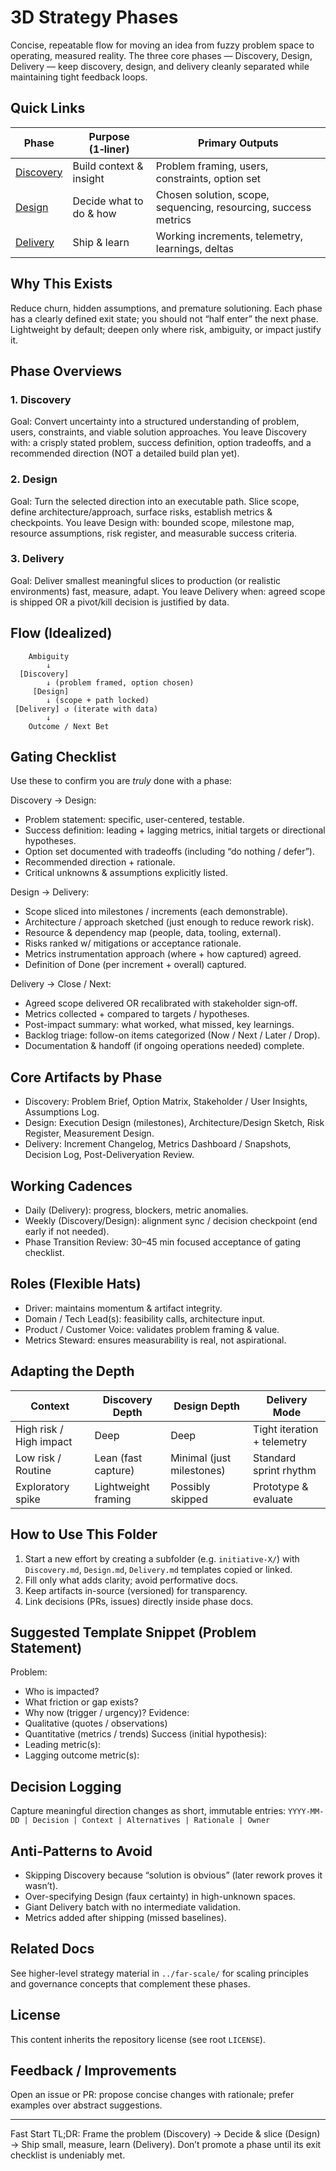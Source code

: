 3D Strategy Phases
===================

Concise, repeatable flow for moving an idea from fuzzy problem space to operating, measured reality. The three core phases — Discovery, Design, Delivery — keep discovery, design, and delivery cleanly separated while maintaining tight feedback loops.

Quick Links
-----------
| Phase | Purpose (1‑liner) | Primary Outputs |
|-------|-------------------|------------------|
| [Discovery](Discovery.md) | Build context & insight | Problem framing, users, constraints, option set |
| [Design](Design.md) | Decide what to do & how | Chosen solution, scope, sequencing, resourcing, success metrics |
| [Delivery](Delivery.md) | Ship & learn | Working increments, telemetry, learnings, deltas |

Why This Exists
---------------
Reduce churn, hidden assumptions, and premature solutioning. Each phase has a clearly defined exit state; you should not “half enter” the next phase. Lightweight by default; deepen only where risk, ambiguity, or impact justify it.

Phase Overviews
---------------
### 1. Discovery
Goal: Convert uncertainty into a structured understanding of problem, users, constraints, and viable solution approaches.
You leave Discovery with: a crisply stated problem, success definition, option tradeoffs, and a recommended direction (NOT a detailed build plan yet).

### 2. Design
Goal: Turn the selected direction into an executable path. Slice scope, define architecture/approach, surface risks, establish metrics & checkpoints.
You leave Design with: bounded scope, milestone map, resource assumptions, risk register, and measurable success criteria.

### 3. Delivery
Goal: Deliver smallest meaningful slices to production (or realistic environments) fast, measure, adapt.
You leave Delivery when: agreed scope is shipped OR a pivot/kill decision is justified by data.

Flow (Idealized)
----------------
```
	Ambiguity
		↓
  [Discovery]
		↓ (problem framed, option chosen)
	 [Design]
		↓ (scope + path locked)
 [Delivery] ↺ (iterate with data)
		↓
	Outcome / Next Bet
```

Gating Checklist
----------------
Use these to confirm you are *truly* done with a phase:

Discovery → Design:
- Problem statement: specific, user-centered, testable.
- Success definition: leading + lagging metrics, initial targets or directional hypotheses.
- Option set documented with tradeoffs (including “do nothing / defer”).
- Recommended direction + rationale.
- Critical unknowns & assumptions explicitly listed.

Design → Delivery:
- Scope sliced into milestones / increments (each demonstrable).
- Architecture / approach sketched (just enough to reduce rework risk).
- Resource & dependency map (people, data, tooling, external).
- Risks ranked w/ mitigations or acceptance rationale.
- Metrics instrumentation approach (where + how captured) agreed.
- Definition of Done (per increment + overall) captured.

Delivery → Close / Next:
- Agreed scope delivered OR recalibrated with stakeholder sign‑off.
- Metrics collected + compared to targets / hypotheses.
- Post-impact summary: what worked, what missed, key learnings.
- Backlog triage: follow-on items categorized (Now / Next / Later / Drop).
- Documentation & handoff (if ongoing operations needed) complete.

Core Artifacts by Phase
-----------------------
- Discovery: Problem Brief, Option Matrix, Stakeholder / User Insights, Assumptions Log.
- Design: Execution Design (milestones), Architecture/Design Sketch, Risk Register, Measurement Design.
- Delivery: Increment Changelog, Metrics Dashboard / Snapshots, Decision Log, Post-Deliveryation Review.

Working Cadences
----------------
- Daily (Delivery): progress, blockers, metric anomalies.
- Weekly (Discovery/Design): alignment sync / decision checkpoint (end early if not needed).
- Phase Transition Review: 30–45 min focused acceptance of gating checklist.

Roles (Flexible Hats)
---------------------
- Driver: maintains momentum & artifact integrity.
- Domain / Tech Lead(s): feasibility calls, architecture input.
- Product / Customer Voice: validates problem framing & value.
- Metrics Steward: ensures measurability is real, not aspirational.

Adapting the Depth
------------------
| Context | Discovery Depth | Design Depth | Delivery Mode |
|---------|----------------|-----------|-----------------|
| High risk / High impact | Deep | Deep | Tight iteration + telemetry |
| Low risk / Routine | Lean (fast capture) | Minimal (just milestones) | Standard sprint rhythm |
| Exploratory spike | Lightweight framing | Possibly skipped | Prototype & evaluate |

How to Use This Folder
----------------------
1. Start a new effort by creating a subfolder (e.g. `initiative-X/`) with `Discovery.md`, `Design.md`, `Delivery.md` templates copied or linked.
2. Fill only what adds clarity; avoid performative docs.
3. Keep artifacts in-source (versioned) for transparency.
4. Link decisions (PRs, issues) directly inside phase docs.

Suggested Template Snippet (Problem Statement)
---------------------------------------------
Problem:
- Who is impacted?
- What friction or gap exists?
- Why now (trigger / urgency)?
Evidence:
- Qualitative (quotes / observations)
- Quantitative (metrics / trends)
Success (initial hypothesis):
- Leading metric(s):
- Lagging outcome metric(s):

Decision Logging
----------------
Capture meaningful direction changes as short, immutable entries:
`YYYY-MM-DD | Decision | Context | Alternatives | Rationale | Owner`

Anti-Patterns to Avoid
----------------------
- Skipping Discovery because “solution is obvious” (later rework proves it wasn’t).
- Over-specifying Design (faux certainty) in high-unknown spaces.
- Giant Delivery batch with no intermediate validation.
- Metrics added after shipping (missed baselines).

Related Docs
------------
See higher-level strategy material in `../far-scale/` for scaling principles and governance concepts that complement these phases.

License
-------
This content inherits the repository license (see root `LICENSE`).

Feedback / Improvements
-----------------------
Open an issue or PR: propose concise changes with rationale; prefer examples over abstract suggestions.

---
Fast Start TL;DR: Frame the problem (Discovery) → Decide & slice (Design) → Ship small, measure, learn (Delivery). Don’t promote a phase until its exit checklist is undeniably met.

